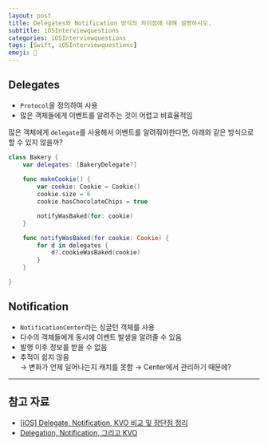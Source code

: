 ```yaml
---
layout: post
title: Delegates와 Notification 방식의 차이점에 대해 설명하시오.
subtitle: iOSInterviewquestions
categories: iOSInterviewquestions
tags: [Swift, iOSInterviewquestions]
emoji: 🍎
---
```


## Delegates

- `Protocol`을 정의하여 사용
- 많은 객체들에게 이벤트를 알려주는 것이 어렵고 비효율적임

많은 객체에게 `delegate`를 사용해서 이벤트를 알려줘야한다면, 아래와 같은 방식으로 할 수 있지 않을까?

```swift
class Bakery {
	var delegates: [BakeryDelegate?]
	
	func makeCookie() {
		var cookie: Cookie = Cookie()
		cookie.size = 6
		cookie.hasChocolateChips = true

		notifyWasBaked(for: cookie)
	}

	func notifyWasBaked(for cookie: Cookie) {
		for d in delegates {
			d?.cookieWasBaked(cookie)
		}
	}

}
```

## Notification

- `NotificationCenter`라는 싱글턴 객체를 사용
- 다수의 객체들에게 동시에 이벤트 발생을 알려줄 수 있음
- 발행 이후 정보를 받을 수 없음
- 추적이 쉽지 않음  
→ 변화가 언제 일어나는지 캐치를 못함 
→ Center에서 관리하기 때문에?

---

## 참고 자료

- [[iOS] Delegate, Notification, KVO 비교 및 장단점 정리](https://you9010.tistory.com/275)
- [Delegation, Notification, 그리고 KVO](https://medium.com/@Alpaca_iOSStudy/delegation-notification-그리고-kvo-82de909bd29)